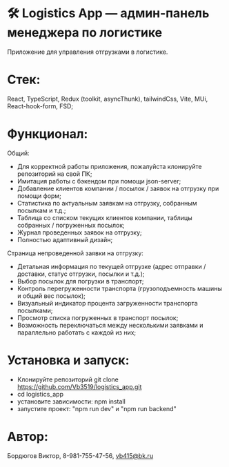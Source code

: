 # 🛠 Logistics App — админ-панель менеджера по логистике

Приложение для управления отгрузками в логистике.

# Стек:

React, TypeScript, Redux (toolkit, asyncThunk), tailwindCss, Vite, MUi, React-hook-form, FSD;

# Функционал:

Общий:

- Для корректной работы приложения, пожалуйста клонируйте репозиторий на свой ПК;
- Имитация работы с бэкендом при помощи json-server;
- Добавление клиентов компании / посылок / заявок на отгрузку при помощи форм;
- Статистика по актуальным заявкам на отгрузку, собранным посылкам и т.д.;
- Таблица со списком текущих клиентов компании, таблицы собранных / погруженных посылок;
- Журнал проведенных заявок на отгрузку;
- Полностью адаптивный дизайн;

Страница непроведенной заявки на отгрузку:

- Детальная информация по текущей отгрузке (адрес отправки / доставки, статус отгрузки, посылки и т.д.);
- Выбор посылок для погрузки в транспорт;
- Контроль перегруженности транспорта (грузоподъемность машины и общий вес посылок);
- Визуальный индикатор процента загруженности транспорта посылками;
- Просмотр списка погруженных в транспорт посылок;
- Возможность переключаться между несколькими заявками и параллельно работать с каждой из них;

# Установка и запуск:

- Клонируйте репозиторий git clone https://github.com/Vb3519/logistics_app.git
- cd logistics_app
- установите зависимости: npm install
- запустите проект: "npm run dev" и "npm run backend"

# Автор:

Бордюгов Виктор, 8-981-755-47-56, vb415@bk.ru

